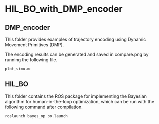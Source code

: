 # HIL_BO_with_DMP_encoder

## DMP_encoder
This folder provides examples of trajectory encoding using Dynamic Movement Primitives (DMP).

The encoding results can be generated and saved in compare.png by running the following file.
```
plot_simu.m
```

## HIL_BO
This folder contains the ROS package for implementing the Bayesian algorithm for human-in-the-loop optimization, which can be run with the following command after compilation.
```
roslaunch bayes_op bo.launch 
```
